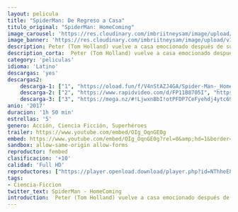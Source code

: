 ```yaml
---
layout: pelicula
title: "SpiderMan: De Regreso a Casa"
titulo_original: "SpiderMan: HomeComing"
image_carousel: 'https://res.cloudinary.com/imbriitneysam/image/upload/v1543806348/homecoming-poster-min.jpg'
image_banner: 'https://res.cloudinary.com/imbriitneysam/image/upload/v1543806348/homecoming-banner-min.jpg'
description: Peter (Tom Holland) vuelve a casa emocionado después de su experiencia con los Vengadores en Capitán América, Civil War. Allí vive con su tía May (Marisa Tomei), bajo la atenta mirada de su nuevo mentor Tony Stark (Robert Downey Jr.). Peter trata de volver a su rutina diaria, aunque siempre distraído en sus pensamientos, intentando demostrar que es alguien más que el amigable vecino Spider-Man. Pero cuando alguien conocido como el Buitre emerge como villano, todo lo que Peter considera más importante en su vida se verá amenazado.
description_corta:  Peter (Tom Holland) vuelve a casa emocionado después de su experiencia con los Vengadores en Capitán América, Civil War. Allí vive con su tía May (Marisa Tomei), bajo la atenta mirada de su nuevo mentor Tony Stark (Robert Downey Jr.). Peter trata de..
category: 'peliculas'
idioma: 'Latino'
descargas: 'yes'
descargas2:
    descarga-1: ["1", "https://oload.fun/f/V4nStAZJ4GA/Spider-Man-_Homecoming_%282017%29_.mp4", "https://www.google.com/s2/favicons?domain=openload.co","OpenLoad","https://res.cloudinary.com/imbriitneysam/image/upload/v1541473684/mexico.png", "Latino", "Full HD"]
    descarga-2: ["2", "https://www.rapidvideo.com/d/FP11B8705I", "https://www.google.com/s2/favicons?domain=www.rapidvideo.com","RapidVideo","https://res.cloudinary.com/imbriitneysam/image/upload/v1541473684/mexico.png", "Latino", "Full HD"]
    descarga-3: ["3", "https://mega.nz/#!LjwxnBbI!otPFDP7CeFyehdj4ytc695ulfMQgMKZqfM0sf3VBn3g", "https://www.google.com/s2/favicons?domain=mega.nz","Mega","https://res.cloudinary.com/imbriitneysam/image/upload/v1541473684/mexico.png", "Latino", "Full HD"] 
anio: '2017'
duracion: '1h 50 min'
estrellas: '5'
genero: Acción, Ciencia Ficción, Superhéroes
trailer: https://www.youtube.com/embed/OIg_OqnGE0g
embed: https://www.youtube.com/embed/OIg_OqnGE0g?rel=0&amp;hd=1&border=0&wmode=opaque&enablejsapi=1&modestbranding=1&controls=1&showinfo=1
sandbox: allow-same-origin allow-forms
reproductor: fembed
clasificacion: '+10'
calidad: 'Full HD'
reproductores: ["https://player.openload.download/player.php?id=NThheE8vVlFPWUVQaGo2Y0JxclF0cjJDOU1FejArRldMcHlsUThON2F4UXh2eEMrTURxK2UranBicDAyNGZ1MlBnblFPMUg1Y1MzVUV0bVU4eUpDNVE9PQ","https://player.openplay.vip/player.php?id=MjkyOQ","https://www.zembed.to/public/dist/asteroid.html?id=f6ac8769537fe650dedbcdbdf5eba224&title=Spider-Man:%20Homecoming","https://animekao.club/kaodrive/embed.php?data=L4clUfAeMN/2jy8unSsaugsUTr1lTQ/Komh5POum5JEsnZSGkSBRl2n9gQrukAJfwYzGLQBh8MdUHnf0cl/EeDGKPdyITLcE/KYhlHcuPt5n9aa7ga1ja+ilSsxcm6rSwNzOQyQT7BlDzeb/e7Sf5zMET+dubOGcmHutTN/OJndgfTiaQWwGAvLRmqyP5s/Afl6WsfsIMZwJisxKJv1XKFx1ddfslWw5BLfKwZ4kdQyGABqzWx0yWLHnEj9xSNEFW8pUukv6TUX56Ouz5iVXcl6wJ8Ye6Nzgx1QIJ3c/BnS0Z8uFx8JhrrepF+pbnVZwrklqxNsKawfvbDfQmPzju3LCcQ2iqPCpsiXzK3ZogGuZt6+QOHYM98GUap0QHrwCEuMGOLuz2bkk2Dw6TU1+0Q==","https://api.cuevana3.io/stream/index.php?file=ek5lbm9xYWNrS0xJMVp5b21KREk0dFBLbjVkaHhkRGdrOG1jbnBpUnhhS1Z6R1ppZWRiQXVkS2JabVY1dTlPa3NNNmFxNEhXczdYVHpZdUxlY2UwdHBXU3FadVkyYURhMDlLYW5walN5ZUxZMHFadnJNZlU","https://player.cuevana2espanol.com/irgotoolp.php?url=eTllbW9hZHpYNURLejlaalg2T3BsYy9PMHNTV29hYWVuY3JYMEpHVm9LRm9uWlRYbTVKL2haK3hmYktRMEphbmFRPT0","https://movidy.co/AUTOR/p315635/2"]
tags:
- Ciencia-Ficcion
twitter_text: SpiderMan - HomeComing
introduction:  Peter (Tom Holland) vuelve a casa emocionado después de su experiencia con los Vengadores en Capitán América, Civil War. Allí vive con su tía May (Marisa Tomei), bajo la atenta mirada de su nuevo mentor Tony Stark (Robert Downey Jr.). Peter trata de...
---
```












